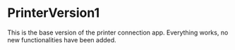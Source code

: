# PrinterVersion1

This is the base version of the printer connection app. Everything works, no new functionalities have been added.
